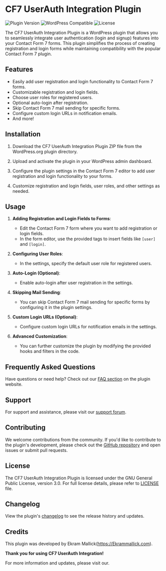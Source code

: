 
# CF7 UserAuth Integration Plugin

![Plugin Version](https://img.shields.io/badge/Version-1.0-brightgreen)
![WordPress Compatible](https://img.shields.io/badge/WordPress-Compatible%205.x%20and%20above-blue)
![License](https://img.shields.io/badge/License-GNU%20GPL%20v3.0-red)

The CF7 UserAuth Integration Plugin is a WordPress plugin that allows you to seamlessly integrate user authentication (login and signup) features into your Contact Form 7 forms. This plugin simplifies the process of creating registration and login forms while maintaining compatibility with the popular Contact Form 7 plugin.

## Features

- Easily add user registration and login functionality to Contact Form 7 forms.
- Customizable registration and login fields.
- Choose user roles for registered users.
- Optional auto-login after registration.
- Skip Contact Form 7 mail sending for specific forms.
- Configure custom login URLs in notification emails.
- And more!

## Installation

1. Download the CF7 UserAuth Integration Plugin ZIP file from the WordPress.org plugin directory.

2. Upload and activate the plugin in your WordPress admin dashboard.

3. Configure the plugin settings in the Contact Form 7 editor to add user registration and login functionality to your forms.

4. Customize registration and login fields, user roles, and other settings as needed.

## Usage

1. **Adding Registration and Login Fields to Forms**:
   - Edit the Contact Form 7 form where you want to add registration or login fields.
   - In the form editor, use the provided tags to insert fields like `[user]` and `[login]`.

2. **Configuring User Roles**:
   - In the settings, specify the default user role for registered users.

3. **Auto-Login (Optional)**:
   - Enable auto-login after user registration in the settings.

4. **Skipping Mail Sending**:
   - You can skip Contact Form 7 mail sending for specific forms by configuring it in the plugin settings.

5. **Custom Login URLs (Optional)**:
   - Configure custom login URLs for notification emails in the settings.

6. **Advanced Customization**:
   - You can further customize the plugin by modifying the provided hooks and filters in the code.

## Frequently Asked Questions

Have questions or need help? Check out our [FAQ section](https://ekrammallick.com/faq) on the plugin website.

## Support

For support and assistance, please visit our [support forum](https://ekrammallick.com/support).

## Contributing

We welcome contributions from the community. If you'd like to contribute to the plugin's development, please check out the [GitHub repository](https://github.com/ekrammallick/cf7-UserAuth-Integration) and open issues or submit pull requests.

## License

The CF7 UserAuth Integration Plugin is licensed under the GNU General Public License, version 3.0. For full license details, please refer to [LICENSE](LICENSE.md) file.

## Changelog

View the plugin's [changelog](CHANGELOG.md) to see the release history and updates.

## Credits

This plugin was developed by Ekram Mallick(https://Ekrammallick.com).

**Thank you for using CF7 UserAuth Integration!**

For more information and updates, please visit our.
